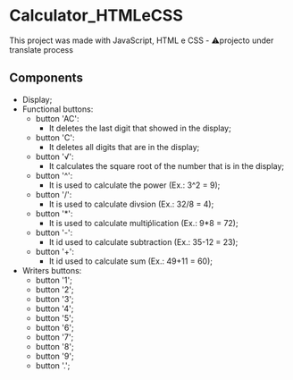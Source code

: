 # Calculator_HTMLeCSS
This project was made with JavaScript, HTML e CSS - ⚠️projecto under translate process

## Components

+ Display;
+ Functional buttons:
  + button 'AC':
    + It deletes the last digit that showed in the display;
  + button 'C':
    + It deletes all digits that are in the display;
  + button '√':
    + It calculates the square root of the number that is in the display;
  + button '^':
    + It is used to calculate the power (Ex.: 3^2 = 9);
  + button '/':
    + It is used to calculate divsion (Ex.: 32/8 = 4);
  + button '*':
    + It is used to calculate multiṕlication (Ex.: 9*8 = 72);
  + button '-':
    + It id used to calculate subtraction (Ex.: 35-12 = 23);
  + button '+':
    + It id used to calculate sum (Ex.: 49+11 = 60); 
+ Writers buttons:
  + button '1';
  + button '2';
  + button '3';
  + button '4';
  + button '5';
  + button '6';
  + button '7';
  + button '8';
  + button '9';
  + button '.';
